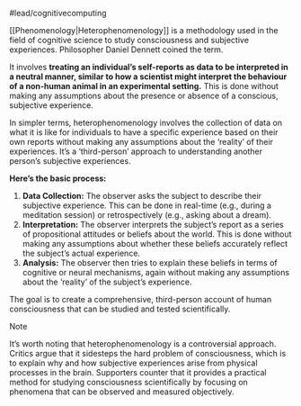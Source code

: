 #lead/cognitivecomputing

[[Phenomenology|Heterophenomenology]] is a methodology used in the field of cognitive science to study consciousness and subjective experiences. Philosopher Daniel Dennett coined the term.

It involves **treating an individual’s self-reports as data to be interpreted in a neutral manner, similar to how a scientist might interpret the behaviour of a non-human animal in an experimental setting.** This is done without making any assumptions about the presence or absence of a conscious, subjective experience.

In simpler terms, heterophenomenology involves the collection of data on what it is like for individuals to have a specific experience based on their own reports without making any assumptions about the ‘reality’ of their experiences. It’s a ‘third-person’ approach to understanding another person’s subjective experiences.

**Here’s the basic process:**
1. **Data Collection:** The observer asks the subject to describe their subjective experience. This can be done in real-time (e.g., during a meditation session) or retrospectively (e.g., asking about a dream).
2. **Interpretation:** The observer interprets the subject’s report as a series of propositional attitudes or beliefs about the world. This is done without making any assumptions about whether these beliefs accurately reflect the subject’s actual experience.
3. **Analysis:** The observer then tries to explain these beliefs in terms of cognitive or neural mechanisms, again without making any assumptions about the ‘reality’ of the subject’s experience.

The goal is to create a comprehensive, third-person account of human consciousness that can be studied and tested scientifically.

> [!note]
> It’s worth noting that heterophenomenology is a controversial approach. Critics argue that it sidesteps the hard problem of consciousness, which is to explain why and how subjective experiences arise from physical processes in the brain. Supporters counter that it provides a practical method for studying consciousness scientifically by focusing on phenomena that can be observed and measured objectively.
